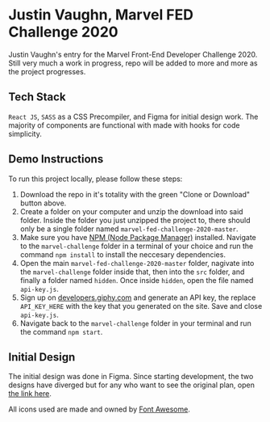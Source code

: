 # Justin Vaughn, Marvel FED Challenge 2020
Justin Vaughn's entry for the Marvel Front-End Developer Challenge 2020. Still very much a work in progress, repo will be added to more and more as the project progresses.

## Tech Stack
`React JS`, `SASS` as a CSS Precompiler, and Figma for initial design work. The majority of components are functional with made with hooks for code simplicity. 

## Demo Instructions
To run this project locally, please follow these steps:
1. Download the repo in it's totality with the green "Clone or Download" button above.
2. Create a folder on your computer and unzip the download into said folder. Inside the folder you just unzipped the project to, there should only be a single folder named `marvel-fed-challenge-2020-master`.
4. Make sure you have [NPM (Node Package Manager)](https://www.npmjs.com/) installed. Navigate to the `marvel-challenge` folder in a terminal of your choice and run the command `npm install` to install the neccesary dependencies. 
5. Open the main `marvel-fed-challenge-2020-master` folder, nagivate into the `marvel-challenge` folder inside that, then into the `src` folder, and finally a folder named `hidden`. Once inside `hidden`, open the file named `api-key.js`.
6. Sign up on [developers.giphy.com](https://developers.giphy.com/) and generate an API key, the replace `API_KEY_HERE` with the key that you generated on the site. Save and close `api-key.js`.
7. Navigate back to the `marvel-challenge` folder in your terminal and run the command `npm start`.



## Initial Design
The initial design was done in Figma. Since starting development, the two designs have diverged but for any who want to see the original plan, open [the link here](https://www.figma.com/file/e2e4DHAFIPeIdRdD2yXnjV/Marvel-FED-Challenge?node-id=0%3A1).

All icons used are made and owned by [Font Awesome](https://fontawesome.com/ "Font Awesome Homepage").
